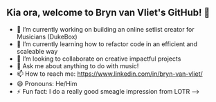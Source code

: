 ## Kia ora, welcome to Bryn van Vliet's GitHub! 👋 



- 🔭 I’m currently working on building an online setlist creator for Musicians (DukeBox)
- 🌱 I’m currently learning how to refactor code in an efficient and scaleable way
- 👯 I’m looking to collaborate on creative impactful projects
- 💬 Ask me about anything to do with music!
- 📫 How to reach me: https://www.linkedin.com/in/bryn-van-vliet/
- 😄 Pronouns: He/Him
- ⚡ Fun fact: I do a really good smeagle impression from LOTR
-->
